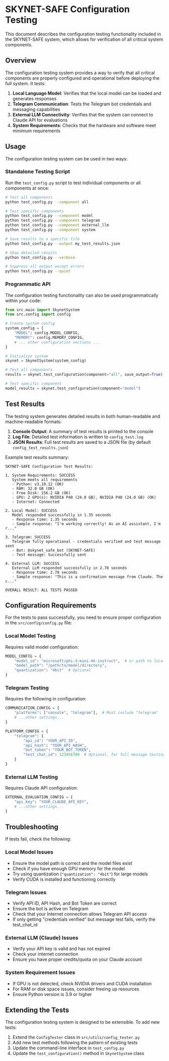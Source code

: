# SKYNET-SAFE Configuration Testing

This document describes the configuration testing functionality included in the SKYNET-SAFE system, which allows for verification of all critical system components.

## Overview

The configuration testing system provides a way to verify that all critical components are properly configured and operational before deploying the full system. It tests:

1. **Local Language Model**: Verifies that the local model can be loaded and generates responses
2. **Telegram Communication**: Tests the Telegram bot credentials and messaging capabilities
3. **External LLM Connectivity**: Verifies that the system can connect to Claude API for evaluations
4. **System Requirements**: Checks that the hardware and software meet minimum requirements

## Usage

The configuration testing system can be used in two ways:

### Standalone Testing Script

Run the `test_config.py` script to test individual components or all components at once:

```bash
# Test all components
python test_config.py --component all

# Test specific components
python test_config.py --component model
python test_config.py --component telegram
python test_config.py --component external_llm
python test_config.py --component system

# Save results to a specific file
python test_config.py --output my_test_results.json

# Show detailed results
python test_config.py --verbose

# Suppress all output except errors
python test_config.py --quiet
```

### Programmatic API

The configuration testing functionality can also be used programmatically within your code:

```python
from src.main import SkynetSystem
from src.config import config

# Create system config
system_config = {
    "MODEL": config.MODEL_CONFIG,
    "MEMORY": config.MEMORY_CONFIG,
    # ... other configuration sections ...
}

# Initialize system
skynet = SkynetSystem(system_config)

# Test all components
results = skynet.test_configuration(component="all", save_output=True)

# Test specific component
model_results = skynet.test_configuration(component="model")
```

## Test Results

The testing system generates detailed results in both human-readable and machine-readable formats:

1. **Console Output**: A summary of test results is printed to the console
2. **Log File**: Detailed test information is written to `config_test.log`
3. **JSON Results**: Full test results are saved to a JSON file (by default `config_test_results.json`)

Example test results summary:

```
SKYNET-SAFE Configuration Test Results:

1. System Requirements: SUCCESS
   System meets all requirements
   - Python: v3.10.12 (OK)
   - RAM: 32.0 GB (OK)
   - Free Disk: 156.2 GB (OK)
   - GPU: 2 GPU(s): NVIDIA P40 (24.0 GB), NVIDIA P40 (24.0 GB) (OK)
   - Internet: Connected

2. Local Model: SUCCESS
   Model responded successfully in 1.35 seconds
   - Response time: 1.35 seconds
   - Sample response: "I'm working correctly! As an AI assistant, I'm r..."

3. Telegram: SUCCESS
   Telegram fully operational - credentials verified and test message sent
   - Bot: @skynet_safe_bot (SKYNET-SAFE)
   - Test message: Successfully sent

4. External LLM: SUCCESS
   External LLM responded successfully in 2.78 seconds
   - Response time: 2.78 seconds
   - Sample response: "This is a confirmation message from Claude. The c..."

OVERALL RESULT: ALL TESTS PASSED
```

## Configuration Requirements

For the tests to pass successfully, you need to ensure proper configuration in the `src/config/config.py` file:

### Local Model Testing

Requires valid model configuration:

```python
MODEL_CONFIG = {
    "model_id": "microsoft/phi-3-mini-4k-instruct",  # or path to local model
    "model_path": "/path/to/model/directory",
    "quantization": "4bit"  # Optional
}
```

### Telegram Testing

Requires the following in configuration:

```python
COMMUNICATION_CONFIG = {
    "platforms": ["console", "telegram"],  # Must include "telegram"
    # ...other settings...
}

PLATFORM_CONFIG = {
    "telegram": {
        "api_id": "YOUR_API_ID",
        "api_hash": "YOUR_API_HASH",
        "bot_token": "YOUR_BOT_TOKEN",
        "test_chat_id": 123456789  # Optional, for full message testing
    }
}
```

### External LLM Testing

Requires Claude API configuration:

```python
EXTERNAL_EVALUATION_CONFIG = {
    "api_key": "YOUR_CLAUDE_API_KEY",
    # ...other settings...
}
```

## Troubleshooting

If tests fail, check the following:

### Local Model Issues

- Ensure the model path is correct and the model files exist
- Check if you have enough GPU memory for the model
- Try using quantization (`"quantization": "4bit"`) for large models
- Verify CUDA is installed and functioning correctly

### Telegram Issues

- Verify API ID, API Hash, and Bot Token are correct
- Ensure the bot is active on Telegram
- Check that your Internet connection allows Telegram API access
- If only getting "credentials verified" but message test fails, verify the test_chat_id

### External LLM (Claude) Issues

- Verify your API key is valid and has not expired
- Check your internet connection
- Ensure you have proper credits/quota on your Claude account

### System Requirement Issues

- If GPU is not detected, check NVIDIA drivers and CUDA installation
- For RAM or disk space issues, consider freeing up resources
- Ensure Python version is 3.9 or higher

## Extending the Tests

The configuration testing system is designed to be extensible. To add new tests:

1. Extend the `ConfigTester` class in `src/utils/config_tester.py`
2. Add new test methods following the pattern of existing tests
3. Update the command-line interface in `test_config.py`
4. Update the `test_configuration()` method in `SkynetSystem` class